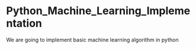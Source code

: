 # Python_Machine_Learning_Implementation
We are going to implement basic machine learning algorithm in python
